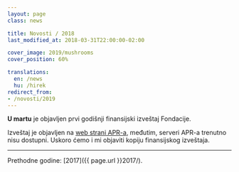 ```yaml
---
layout: page
class: news

title: Novosti / 2018
last_modified_at: 2018-03-31T22:00:00-02:00

cover_image: 2019/mushrooms
cover_position: 60%

translations:
  en: /news
  hu: /hirek
redirect_from:
- /novosti/2019
---
```

**U martu** je objavljen prvi godišnji finansijski izveštaj Fondacije.

Izveštaj je objavljen na [web strani APR-a](http://www.apr.gov.rs), međutim,
serveri APR-a trenutno nisu dostupni. Uskoro ćemo i mi objaviti kopiju
finansijskog izveštaja.

---

Prethodne godine: [2017]({{ page.url }}2017/).
